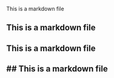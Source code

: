 This is a markdown file
## This is a markdown file
## This is a markdown file
## ## This is a markdown file
